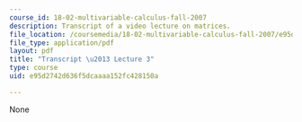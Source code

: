 ```yaml
---
course_id: 18-02-multivariable-calculus-fall-2007
description: Transcript of a video lecture on matrices.
file_location: /coursemedia/18-02-multivariable-calculus-fall-2007/e95d2742d636f5dcaaaa152fc428150a_18_022007L03.pdf
file_type: application/pdf
layout: pdf
title: "Transcript \u2013 Lecture 3"
type: course
uid: e95d2742d636f5dcaaaa152fc428150a

---
```

None